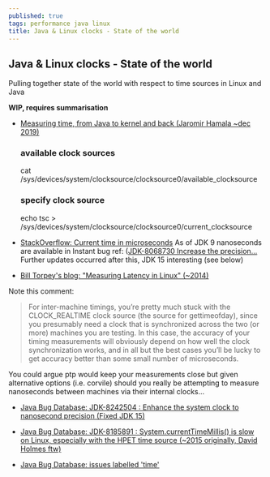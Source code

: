 ```yaml
---
published: true
tags: performance java linux
title: Java & Linux clocks - State of the world
---
```

## Java & Linux clocks - State of the world

Pulling together state of the world with respect to time sources in Linux and Java

**WIP, requires summarisation**

- [Measuring time, from Java to kernel and back (Jaromir Hamala ~dec 2019)](https://www.javaadvent.com/2019/12/measuring-time-from-java-to-kernel-and-back.html)
    ### available clock sources
    cat /sys/devices/system/clocksource/clocksource0/available_clocksource
    ### specify clock source
    echo tsc > /sys/devices/system/clocksource/clocksource0/current_clocksource


- [StackOverflow: Current time in microseconds](https://stackoverflow.com/a/35213339)
As of JDK 9 nanoseconds are available in Instant
bug ref: ([JDK-8068730 Increase the precision...](https://bugs.openjdk.java.net/browse/JDK-8068730)
Further updates occurred after this, JDK 15 interesting (see below)

- [Bill Torpey's blog: "Measuring Latency in Linux" (~2014)](http://btorpey.github.io/blog/2014/02/18/clock-sources-in-linux/)

Note this comment:
> For inter-machine timings, you’re pretty much stuck with the CLOCK_REALTIME clock source (the source for gettimeofday), since you presumably need a clock that is synchronized across the two (or more) machines you are testing. In this case, the accuracy of your timing measurements will obviously depend on how well the clock synchronization works, and in all but the best cases you’ll be lucky to get accuracy better than some small number of microseconds.

You could argue ptp would keep your measurements close but given alternative options (i.e. corvile) should you really be attempting to measure nanoseconds between machines via their internal clocks...

- [Java Bug Database: JDK-8242504 : Enhance the system clock to nanosecond precision (Fixed JDK 15)](https://bugs.java.com/bugdatabase/view_bug.do?bug_id=8242504)
- [Java Bug Database: JDK-8185891 : System.currentTimeMillis() is slow on Linux, especially with the HPET time source (~2015 originally, David Holmes ftw)](https://bugs.openjdk.java.net/browse/JDK-8185891?focusedCommentId=14107380&page=com.atlassian.jira.plugin.system.issuetabpanels%3Acomment-tabpanel#comment-14107380)

- [Java Bug Database: issues labelled 'time'](https://bugs.openjdk.java.net/issues/?jql=labels+%3D+time)
